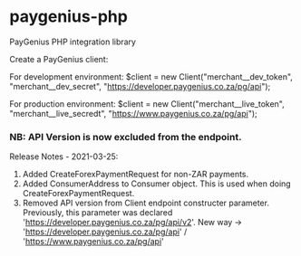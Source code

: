# paygenius-php
PayGenius PHP integration library

Create a PayGenius client:

For development environment:
$client = new Client("merchant__dev_token", "merchant__dev_secret", "https://developer.paygenius.co.za/pg/api");

For production environment:
$client = new Client("merchant__live_token", "merchant__live_secredt", "https://www.paygenius.co.za/pg/api");


### NB: API Version is now excluded from the endpoint.

Release Notes - 2021-03-25: 
1. Added CreateForexPaymentRequest for non-ZAR payments.
2. Added ConsumerAddress to Consumer object. This is used when doing CreateForexPaymentRequest.
3. Removed API version from Client endpoint constructer parameter. Previously, this parameter was declared 'https://developer.paygenius.co.za/pg/api/v2'. New way -> 'https://developer.paygenius.co.za/pg/api' / 'https://www.paygenius.co.za/pg/api'
